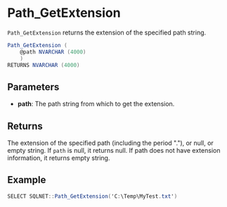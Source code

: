 # Path_GetExtension

`Path_GetExtension` returns the extension of the specified path string.

```csharp
Path_GetExtension (
	@path NVARCHAR (4000)
	)
RETURNS NVARCHAR (4000)
```

## Parameters

  - **path**: The path string from which to get the extension.

## Returns

The extension of the specified path (including the period "."), or null, or empty string. If `path` is null, it returns null. If path does not have extension information, it returns empty string.

## Example

```csharp
SELECT SQLNET::Path_GetExtension('C:\Temp\MyTest.txt')
```
